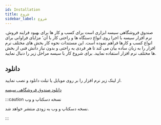 ```yaml
---
id: Installation
title: شروع
sidebar_label: شروع
---
```


صندوق فروشگاهی سیسه ابزاری است برای کسب و کار ها برای بهبود فرایند فروش. نرم افزار سیسه با اجرا روی انواع دستگاه ها و راحتی کار با آن٬ مزایای فراوانی برای انواع کسب و کارها فراهم نموده است.
این مستندات نحوه کار بخش های مختلف نرم افزار را به زبان ساده بیان می کند تا هر فردی به راحتی و بدون نیاز دانش فنی از بخش ها مختلف نرم افزار استفاده نمایید.
برای شروع کار با سیسه مراحل زیر را دنبال نمایید.

## دانلود

از لینک زیر نرم افزار را بر روی موبایل یا تبلت دانلود و نصب نمایید.

[دانلود صندوق فروشگاهی سیسه](https://cafebazaar.ir/app/com.hm.pos303)

:::caution نسخه دسکتاپ و وب

نسخه دسکتاپ و وب به زودی منتشر خواهد شد.

:::
